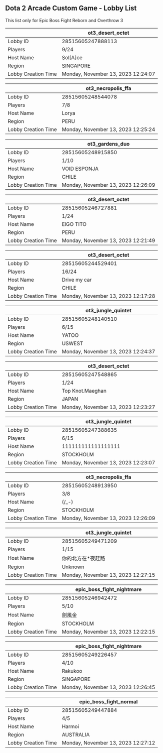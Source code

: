 ## Dota 2 Arcade Custom Game - Lobby List

This list only for Epic Boss Fight Reborn and Overthrow 3

|  | ot3_desert_octet |
| ------ | ------ |
| Lobby ID | 28515605247888113 |
| Players | 9/24 |
| Host Name | Sol[A]ce |
| Region | SINGAPORE |
| Lobby Creation Time | Monday, November 13, 2023 12:24:07 |


|  | ot3_necropolis_ffa |
| ------ | ------ |
| Lobby ID | 28515605248544078 |
| Players | 7/8 |
| Host Name | Lorya |
| Region | PERU |
| Lobby Creation Time | Monday, November 13, 2023 12:25:24 |


|  | ot3_gardens_duo |
| ------ | ------ |
| Lobby ID | 28515605248915850 |
| Players | 1/10 |
| Host Name | VOID ESPONJA |
| Region | CHILE |
| Lobby Creation Time | Monday, November 13, 2023 12:26:09 |


|  | ot3_desert_octet |
| ------ | ------ |
| Lobby ID | 28515605246727881 |
| Players | 1/24 |
| Host Name | ElGO TITO |
| Region | PERU |
| Lobby Creation Time | Monday, November 13, 2023 12:21:49 |


|  | ot3_desert_octet |
| ------ | ------ |
| Lobby ID | 28515605244529401 |
| Players | 16/24 |
| Host Name | Drive my car |
| Region | CHILE |
| Lobby Creation Time | Monday, November 13, 2023 12:17:28 |


|  | ot3_jungle_quintet |
| ------ | ------ |
| Lobby ID | 28515605248140510 |
| Players | 6/15 |
| Host Name | YATOO |
| Region | USWEST |
| Lobby Creation Time | Monday, November 13, 2023 12:24:37 |


|  | ot3_desert_octet |
| ------ | ------ |
| Lobby ID | 28515605247548865 |
| Players | 1/24 |
| Host Name | Top Knot.Maeghan |
| Region | JAPAN |
| Lobby Creation Time | Monday, November 13, 2023 12:23:27 |


|  | ot3_jungle_quintet |
| ------ | ------ |
| Lobby ID | 28515605247388635 |
| Players | 6/15 |
| Host Name | 111111111111111111 |
| Region | STOCKHOLM |
| Lobby Creation Time | Monday, November 13, 2023 12:23:07 |


|  | ot3_necropolis_ffa |
| ------ | ------ |
| Lobby ID | 28515605248913950 |
| Players | 3/8 |
| Host Name | (/_-) |
| Region | STOCKHOLM |
| Lobby Creation Time | Monday, November 13, 2023 12:26:09 |


|  | ot3_jungle_quintet |
| ------ | ------ |
| Lobby ID | 28515605249471209 |
| Players | 1/15 |
| Host Name | 你的北方在*夜赶路 |
| Region | Unknown |
| Lobby Creation Time | Monday, November 13, 2023 12:27:15 |


|  | epic_boss_fight_nightmare |
| ------ | ------ |
| Lobby ID | 28515605246942472 |
| Players | 5/10 |
| Host Name | 劍風金 |
| Region | STOCKHOLM |
| Lobby Creation Time | Monday, November 13, 2023 12:22:15 |


|  | epic_boss_fight_nightmare |
| ------ | ------ |
| Lobby ID | 28515605249226457 |
| Players | 4/10 |
| Host Name | Rakukoo |
| Region | SINGAPORE |
| Lobby Creation Time | Monday, November 13, 2023 12:26:45 |


|  | epic_boss_fight_normal |
| ------ | ------ |
| Lobby ID | 28515605249447884 |
| Players | 4/5 |
| Host Name | Harmoi |
| Region | AUSTRALIA |
| Lobby Creation Time | Monday, November 13, 2023 12:27:12 |



